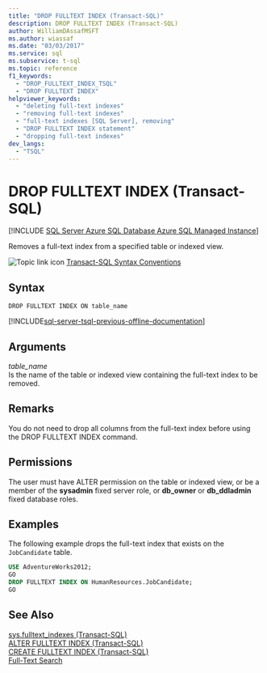 ```yaml
---
title: "DROP FULLTEXT INDEX (Transact-SQL)"
description: DROP FULLTEXT INDEX (Transact-SQL)
author: WilliamDAssafMSFT
ms.author: wiassaf
ms.date: "03/03/2017"
ms.service: sql
ms.subservice: t-sql
ms.topic: reference
f1_keywords:
  - "DROP_FULLTEXT_INDEX_TSQL"
  - "DROP FULLTEXT INDEX"
helpviewer_keywords:
  - "deleting full-text indexes"
  - "removing full-text indexes"
  - "full-text indexes [SQL Server], removing"
  - "DROP FULLTEXT INDEX statement"
  - "dropping full-text indexes"
dev_langs:
  - "TSQL"
---
```

# DROP FULLTEXT INDEX (Transact-SQL)
[!INCLUDE [SQL Server Azure SQL Database Azure SQL Managed Instance](../../includes/applies-to-version/sql-asdb-asdbmi.md)]

  Removes a full-text index from a specified table or indexed view.  
  
 ![Topic link icon](../../database-engine/configure-windows/media/topic-link.gif "Topic link icon") [Transact-SQL Syntax Conventions](../../t-sql/language-elements/transact-sql-syntax-conventions-transact-sql.md)  
  
## Syntax  
  
```syntaxsql
DROP FULLTEXT INDEX ON table_name  
```  
  
[!INCLUDE[sql-server-tsql-previous-offline-documentation](../../includes/sql-server-tsql-previous-offline-documentation.md)]

## Arguments
 *table_name*  
 Is the name of the table or indexed view containing the full-text index to be removed.  
  
## Remarks  
 You do not need to drop all columns from the full-text index before using the DROP FULLTEXT INDEX command.  
  
## Permissions  
 The user must have ALTER permission on the table or indexed view, or be a member of the **sysadmin** fixed server role, or **db_owner** or **db_ddladmin** fixed database roles.  
  
## Examples  
 The following example drops the full-text index that exists on the `JobCandidate` table.  
  
```sql  
USE AdventureWorks2012;  
GO  
DROP FULLTEXT INDEX ON HumanResources.JobCandidate;  
GO  
```  
  
## See Also  
 [sys.fulltext_indexes &#40;Transact-SQL&#41;](../../relational-databases/system-catalog-views/sys-fulltext-indexes-transact-sql.md)   
 [ALTER FULLTEXT INDEX &#40;Transact-SQL&#41;](../../t-sql/statements/alter-fulltext-index-transact-sql.md)   
 [CREATE FULLTEXT INDEX &#40;Transact-SQL&#41;](../../t-sql/statements/create-fulltext-index-transact-sql.md)   
 [Full-Text Search](../../relational-databases/search/full-text-search.md)  
  
  
